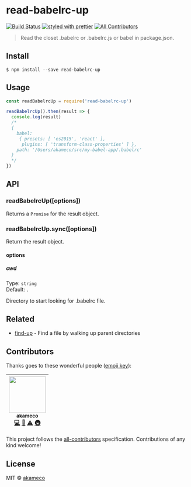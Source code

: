 # read-babelrc-up

[![Build Status](https://travis-ci.org/akameco/read-babelrc-up.svg?branch=master)](https://travis-ci.org/akameco/read-babelrc-up)
[![styled with prettier](https://img.shields.io/badge/styled_with-prettier-ff69b4.svg)](https://github.com/prettier/prettier)
[![All Contributors](https://img.shields.io/badge/all_contributors-1-orange.svg?style=flat-square)](#contributors)

> Read the closet .babelrc or .babelrc.js or babel in package.json.

## Install

```
$ npm install --save read-babelrc-up
```

## Usage

```js
const readBabelrcUp = require('read-babelrc-up')

readBabelrcUp().then(result => {
  console.log(result)
  /*
  {
    babel:
     { presets: [ 'es2015', 'react' ],
      plugins: [ 'transform-class-properties' ] },
    path: '/Users/akameco/src/my-babel-app/.babelrc'
  }
  */
})
```

## API

### readBabelrcUp([options])

Returns a `Promise` for the result object.

### readBabelrcUp.sync([options])

Return the result object.

#### options

##### cwd

Type: `string`<br>
Default: `.`

Directory to start looking for .babelrc file.

## Related

* [find-up](https://github.com/sindresorhus/find-up) - Find a file by walking up parent directories

## Contributors

Thanks goes to these wonderful people ([emoji key](https://github.com/kentcdodds/all-contributors#emoji-key)):

<!-- ALL-CONTRIBUTORS-LIST:START - Do not remove or modify this section -->

<!-- prettier-ignore -->
| [<img src="https://avatars2.githubusercontent.com/u/4002137?v=4" width="100px;"/><br /><sub><b>akameco</b></sub>](http://akameco.github.io)<br />[💻](https://github.com/akameco/read-babelrc-up/commits?author=akameco "Code") [📖](https://github.com/akameco/read-babelrc-up/commits?author=akameco "Documentation") [⚠️](https://github.com/akameco/read-babelrc-up/commits?author=akameco "Tests") [🚇](#infra-akameco "Infrastructure (Hosting, Build-Tools, etc)") |
| :---: |

<!-- ALL-CONTRIBUTORS-LIST:END -->

This project follows the [all-contributors](https://github.com/kentcdodds/all-contributors) specification. Contributions of any kind welcome!

## License

MIT © [akameco](http://akameco.github.io)

